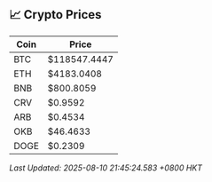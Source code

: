 ## 📈 Crypto Prices

| Coin | Price |
| ---- | ----- |
| BTC | $118547.4447 |
| ETH | $4183.0408 |
| BNB | $800.8059 |
| CRV | $0.9592 |
| ARB | $0.4534 |
| OKB | $46.4633 |
| DOGE | $0.2309 |

_Last Updated: 2025-08-10 21:45:24.583 +0800 HKT_
